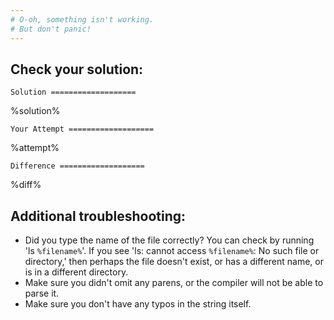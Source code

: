 ```yaml
---
# O-oh, something isn't working.
# But don't panic!  
---
```


## Check your solution:

`Solution ===================`

%solution%

`Your Attempt ===================`

%attempt%

`Difference ===================`

%diff%

## Additional troubleshooting:

* Did you type the name of the file correctly? You can check by running 'ls `%filename%`'. If you see 'ls: cannot access `%filename%`: No such file or directory,' then perhaps the file doesn't exist, or has a different name, or is in a different directory.
* Make sure you didn't omit any parens, or the compiler will not be able to parse it.
* Make sure you don't have any typos in the string itself.
